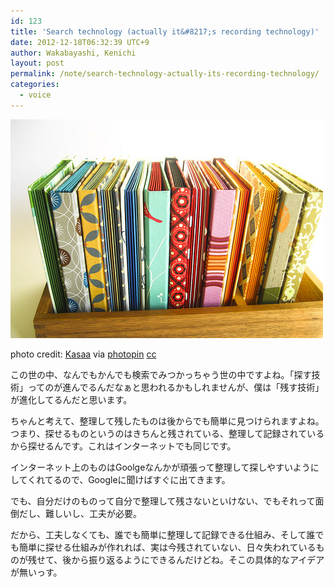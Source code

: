 ```yaml
---
id: 123
title: 'Search technology (actually it&#8217;s recording technology)'
date: 2012-12-18T06:32:39 UTC+9
author: Wakabayashi, Kenichi
layout: post
permalink: /note/search-technology-actually-its-recording-technology/
categories:
  - voice
---
```

![tidy](/assets/images/2012/12/medium_3019398315.jpg)

photo credit: [Kasaa](http://www.flickr.com/photos/kasaa/3019398315/) via [photopin](http://photopin.com) [cc](http://creativecommons.org/licenses/by-nc/2.0/)

この世の中、なんでもかんでも検索でみつかっちゃう世の中ですよね。「探す技術」ってのが進んでるんだなぁと思われるかもしれませんが、僕は「残す技術」が進化してるんだと思います。

ちゃんと考えて、整理して残したものは後からでも簡単に見つけられますよね。つまり、探せるものというのはきちんと残されている、整理して記録されているから探せるんです。これはインターネットでも同じです。

インターネット上のものはGoolgeなんかが頑張って整理して探しやすいようにしてくれてるので、Googleに聞けばすぐに出てきます。

でも、自分だけのものって自分で整理して残さないといけない、でもそれって面倒だし、難しいし、工夫が必要。

だから、工夫しなくても、誰でも簡単に整理して記録できる仕組み、そして誰でも簡単に探せる仕組みが作れれば、実は今残されていない、日々失われているものが残せて、後から振り返るようにできるんだけどね。そこの具体的なアイデアが無いっす。